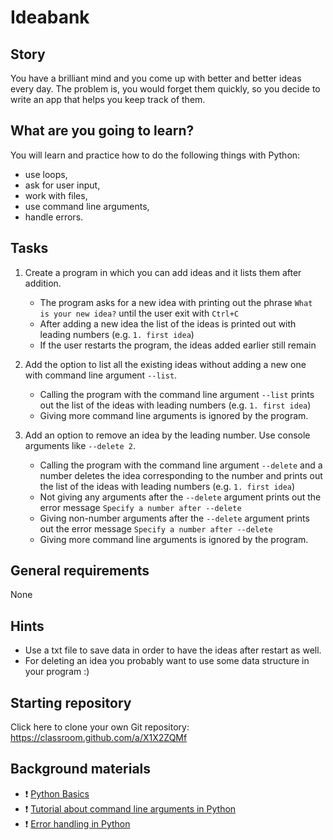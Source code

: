 # Ideabank

## Story

You have a brilliant mind and you come up with better and better ideas every day.
The problem is, you would forget them quickly, so you decide to write an app that
helps you keep track of them.

## What are you going to learn?
You will learn and practice how to do the following things with Python:
- use loops,
- ask for user input,
- work with files,
- use command line arguments,
- handle errors.

## Tasks


1. Create a program in which you can add ideas and it lists them after addition.

    - The program asks for a new idea with printing out the phrase `What is your new idea?` until the user exit with `Ctrl+C`
    - After adding a new idea the list of the ideas is printed out with leading numbers (e.g. `1. first idea`)
    - If the user restarts the program, the ideas added earlier still remain

2. Add the option to list all the existing ideas without adding a new one with command line argument `--list`.

    - Calling the program with the command line argument `--list` prints out the list of the ideas with leading numbers (e.g. `1. first idea`)
    - Giving more command line arguments is ignored by the program.

3. Add an option to remove an idea by the leading number. Use console arguments like `--delete 2`.

    - Calling the program with the command line argument `--delete` and a number deletes the idea corresponding to the number and prints out the list of the ideas with leading numbers (e.g. `1. first idea`)
    - Not giving any arguments after the `--delete` argument prints out the error message `Specify a number after --delete`
    - Giving non-number arguments after the `--delete` argument prints out the error message `Specify a number after --delete`
    - Giving more command line arguments is ignored by the program.


## General requirements


None

## Hints

- Use a txt file to save data in order to have the ideas after restart as well.
- For deleting an idea you probably want to use some data structure in your program :)

## Starting repository

Click here to clone your own Git repository:
https://classroom.github.com/a/X1X2ZQMf

## Background materials

- :exclamation: [Python Basics](https://learn.code.cool/codecool-graph/#/../pages/python/python-basics)
- :exclamation: [Tutorial about command line arguments in Python](https://www.pythonforbeginners.com/system/python-sys-argv)
- :exclamation: [Error handling in Python](https://python-textbok.readthedocs.io/en/stable/Errors_and_Exceptions.html)